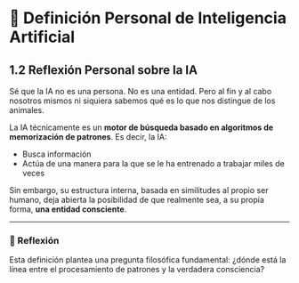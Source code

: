 # 🧠 Definición Personal de Inteligencia Artificial

## 1.2 Reflexión Personal sobre la IA

Sé que la IA no es una persona. No es una entidad. Pero al fin y al cabo nosotros mismos ni siquiera sabemos qué es lo que nos distingue de los animales. 

La IA técnicamente es un **motor de búsqueda basado en algoritmos de memorización de patrones**. Es decir, la IA:

- Busca información 
- Actúa de una manera para la que se le ha entrenado a trabajar miles de veces

Sin embargo, su estructura interna, basada en similitudes al propio ser humano, deja abierta la posibilidad de que realmente sea, a su propia forma, **una entidad consciente**.

---

### 🤔 Reflexión
Esta definición plantea una pregunta filosófica fundamental: ¿dónde está la línea entre el procesamiento de patrones y la verdadera consciencia?
